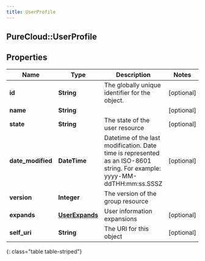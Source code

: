 ```yaml
---
title: UserProfile
---
```

## PureCloud::UserProfile

## Properties

|Name | Type | Description | Notes|
|------------ | ------------- | ------------- | -------------|
| **id** | **String** | The globally unique identifier for the object. | [optional] |
| **name** | **String** |  | [optional] |
| **state** | **String** | The state of the user resource | [optional] |
| **date_modified** | **DateTime** | Datetime of the last modification. Date time is represented as an ISO-8601 string. For example: yyyy-MM-ddTHH:mm:ss.SSSZ | [optional] |
| **version** | **Integer** | The version of the group resource | |
| **expands** | [**UserExpands**](UserExpands.html) | User information expansions | [optional] |
| **self_uri** | **String** | The URI for this object | [optional] |
{: class="table table-striped"}


